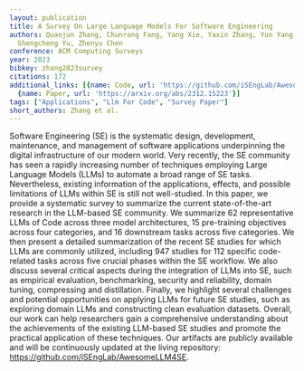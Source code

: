 ```yaml
---
layout: publication
title: A Survey On Large Language Models For Software Engineering
authors: Quanjun Zhang, Chunrong Fang, Yang Xie, Yaxin Zhang, Yun Yang, Weisong Sun,
  Shengcheng Yu, Zhenyu Chen
conference: ACM Computing Surveys
year: 2023
bibkey: zhang2023survey
citations: 172
additional_links: [{name: Code, url: 'https://github.com/iSEngLab/AwesomeLLM4SE'},
  {name: Paper, url: 'https://arxiv.org/abs/2312.15223'}]
tags: ["Applications", "Llm For Code", "Survey Paper"]
short_authors: Zhang et al.
---
```

Software Engineering (SE) is the systematic design, development, maintenance,
and management of software applications underpinning the digital infrastructure
of our modern world. Very recently, the SE community has seen a rapidly
increasing number of techniques employing Large Language Models (LLMs) to
automate a broad range of SE tasks. Nevertheless, existing information of the
applications, effects, and possible limitations of LLMs within SE is still not
well-studied.
  In this paper, we provide a systematic survey to summarize the current
state-of-the-art research in the LLM-based SE community. We summarize 62
representative LLMs of Code across three model architectures, 15 pre-training
objectives across four categories, and 16 downstream tasks across five
categories. We then present a detailed summarization of the recent SE studies
for which LLMs are commonly utilized, including 947 studies for 112 specific
code-related tasks across five crucial phases within the SE workflow. We also
discuss several critical aspects during the integration of LLMs into SE, such
as empirical evaluation, benchmarking, security and reliability, domain tuning,
compressing and distillation. Finally, we highlight several challenges and
potential opportunities on applying LLMs for future SE studies, such as
exploring domain LLMs and constructing clean evaluation datasets. Overall, our
work can help researchers gain a comprehensive understanding about the
achievements of the existing LLM-based SE studies and promote the practical
application of these techniques. Our artifacts are publicly available and will
be continuously updated at the living repository:
https://github.com/iSEngLab/AwesomeLLM4SE.